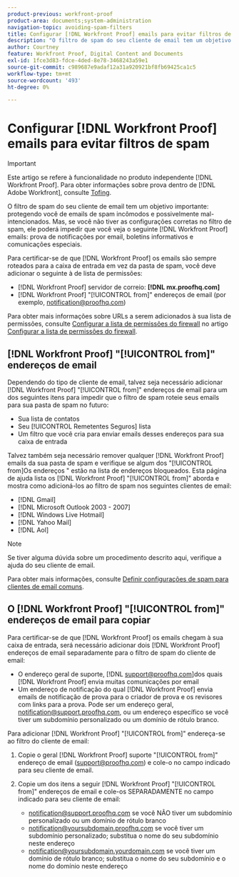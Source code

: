 ```yaml
---
product-previous: workfront-proof
product-area: documents;system-administration
navigation-topic: avoiding-spam-filters
title: Configurar [!DNL Workfront Proof] emails para evitar filtros de spam
description: "O filtro de spam do seu cliente de email tem um objetivo importante: protegendo você de emails de spam incômodos e possivelmente mal-intencionados. Mas, se você não tiver as configurações corretas no filtro de spam, ele poderá impedir que você veja o seguinte [!DNL Workfront Proof] emails: prova de notificações por email, boletins informativos e comunicações especiais."
author: Courtney
feature: Workfront Proof, Digital Content and Documents
exl-id: 1fce3d83-fdce-4ded-8e78-3468243a59e1
source-git-commit: c989687e9adaf12a31a920921bf8fb69425ca1c5
workflow-type: tm+mt
source-wordcount: '493'
ht-degree: 0%

---
```


# Configurar [!DNL Workfront Proof] emails para evitar filtros de spam

>[!IMPORTANT]
>
>Este artigo se refere à funcionalidade no produto independente [!DNL Workfront Proof]. Para obter informações sobre prova dentro de [!DNL Adobe Workfront], consulte [Tofing](../../../review-and-approve-work/proofing/proofing.md).

O filtro de spam do seu cliente de email tem um objetivo importante: protegendo você de emails de spam incômodos e possivelmente mal-intencionados. Mas, se você não tiver as configurações corretas no filtro de spam, ele poderá impedir que você veja o seguinte [!DNL Workfront Proof] emails: prova de notificações por email, boletins informativos e comunicações especiais.

Para certificar-se de que [!DNL Workfront Proof] os emails são sempre roteados para a caixa de entrada em vez da pasta de spam, você deve adicionar o seguinte à  de lista de permissões:

* [!DNL Workfront Proof] servidor de correio: **[!DNL mx.proofhq.com]**
* [!DNL Workfront Proof] &quot;[!UICONTROL from]&quot; endereços de email (por exemplo, notification@proofhq.com)

Para obter mais informações sobre URLs a serem adicionados à sua lista de permissões, consulte [Configurar a  lista de permissões do firewall](../../../administration-and-setup/get-started-wf-administration/configure-your-firewall.md) no artigo [Configurar a  lista de permissões do firewall](../../../administration-and-setup/get-started-wf-administration/configure-your-firewall.md).

## [!DNL Workfront Proof] &quot;[!UICONTROL from]&quot; endereços de email

Dependendo do tipo de cliente de email, talvez seja necessário adicionar [!DNL Workfront Proof] &quot;[!UICONTROL from]&quot; endereços de email para um dos seguintes itens para impedir que o filtro de spam roteie seus emails para sua pasta de spam no futuro:

* Sua lista de contatos
* Seu [!UICONTROL Remetentes Seguros] lista
* Um filtro que você cria para enviar emails desses endereços para sua caixa de entrada

Talvez também seja necessário remover qualquer [!DNL Workfront Proof] emails da sua pasta de spam e verifique se algum dos &quot;[!UICONTROL from]Os endereços &quot; estão na lista de endereços bloqueados. Esta página de ajuda lista os [!DNL Workfront Proof] &quot;[!UICONTROL from]&quot; aborda e mostra como adicioná-los ao filtro de spam nos seguintes clientes de email:

* [!DNL Gmail]
* [!DNL Microsoft Outlook 2003 - 2007]
* [!DNL Windows Live Hotmail]
* [!DNL Yahoo Mail]
* [!DNL Aol]

>[!NOTE]
>
>Se tiver alguma dúvida sobre um procedimento descrito aqui, verifique a ajuda do seu cliente de email.

Para obter mais informações, consulte [Definir configurações de spam para clientes de email comuns](../../../workfront-proof/wp-emailsntfctns/avoiding-spam-filters/configure-spam-settings-clients.md).

## O [!DNL Workfront Proof] &quot;[!UICONTROL from]&quot; endereços de email para copiar

Para certificar-se de que [!DNL Workfront Proof] os emails chegam à sua caixa de entrada, será necessário adicionar dois [!DNL Workfront Proof] endereços de email separadamente para o filtro de spam do cliente de email:

* O endereço geral de suporte, [!DNL support@proofhq.com]dos quais [!DNL Workfront Proof] envia muitas comunicações por email
* Um endereço de notificação do qual [!DNL Workfront Proof] envia emails de notificação de prova para o criador de prova e os revisores com links para a prova. Pode ser um endereço geral, notification@support.proofhq.com, ou um endereço específico se você tiver um subdomínio personalizado ou um domínio de rótulo branco.

Para adicionar [!DNL Workfront Proof] &quot;[!UICONTROL from]&quot; endereça-se ao filtro do cliente de email:

1. Copie o geral [!DNL Workfront Proof] suporte &quot;[!UICONTROL from]&quot; endereço de email (support@proofhq.com) e cole-o no campo indicado para seu cliente de email.
1. Copie um dos itens a seguir [!DNL Workfront Proof] &quot;[!UICONTROL from]&quot; endereços de email e cole-os SEPARADAMENTE no campo indicado para seu cliente de email:

   * notification@support.proofhq.com se você NÃO tiver um subdomínio personalizado ou um domínio de rótulo branco
   * notification@yoursubdomain.proofhq.com se você tiver um subdomínio personalizado; substitua o nome do seu subdomínio neste endereço
   * notification@yoursubdomain.yourdomain.com se você tiver um domínio de rótulo branco; substitua o nome do seu subdomínio e o nome do domínio neste endereço

<!--
<p data-mc-conditions="QuicksilverOrClassic.Draft mode">See the relevant section below for your email client to find out where to paste in these two Workfront Proof "[!UICONTROL from]" addresses.</p>
-->
